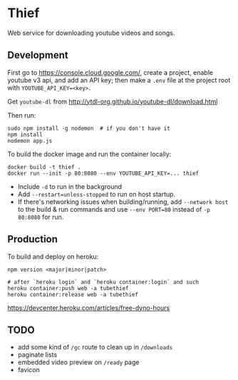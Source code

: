 # Thief

Web service for downloading youtube videos and songs.

## Development
First go to <https://console.cloud.google.com/>,
create a project, enable youtube v3 api, and add an API key;
then make a `.env` file at the project root with `YOUTUBE_API_KEY=<key>`.

Get `youtube-dl` from <http://ytdl-org.github.io/youtube-dl/download.html>

Then run:

    sudo npm install -g nodemon  # if you don't have it
    npm install
    nodemon app.js

To build the docker image and run the container locally:

    docker build -t thief .
    docker run --init -p 80:8080 --env YOUTUBE_API_KEY=... thief

- Include `-d` to run in the background
- Add `--restart=unless-stopped` to run on host startup.
- If there's networking issues when building/running, add
  `--network host` to the build & run commands and use
  `--env PORT=80` instead of `-p 80:8080` for run.

## Production
To build and deploy on heroku:

    npm version <major|minor|patch>

    # after `heroku login` and `heroku container:login` and such
    heroku container:push web -a tubethief
    heroku container:release web -a tubethief

<https://devcenter.heroku.com/articles/free-dyno-hours>

## TODO
- add some kind of `/gc` route to clean up in `/downloads`
- paginate lists
- embedded video preview on `/ready` page
- favicon
